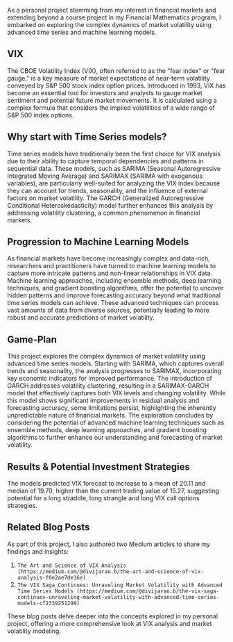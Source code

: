 As a personal project stemming from my interest in financial markets and extending beyond a course project in my Financial Mathematics program, I embarked on exploring the complex dynamics of market volatility using advanced time series and machine learning models.

## VIX
The CBOE Volatility Index (VIX), often referred to as the "fear index" or "fear gauge," is a key measure of market expectations of near-term volatility conveyed by S&P 500 stock index option prices. Introduced in 1993, VIX has become an essential tool for investors and analysts to gauge market sentiment and potential future market movements. It is calculated using a complex formula that considers the implied volatilities of a wide range of S&P 500 index options.

## Why start with Time Series models?
Time series models have traditionally been the first choice for VIX analysis due to their ability to capture temporal dependencies and patterns in sequential data. These models, such as SARIMA (Seasonal Autoregressive Integrated Moving Average) and SARIMAX (SARIMA with exogenous variables), are particularly well-suited for analyzing the VIX index because they can account for trends, seasonality, and the influence of external factors on market volatility. The GARCH (Generalized Autoregressive Conditional Heteroskedasticity) model further enhances this analysis by addressing volatility clustering, a common phenomenon in financial markets.

## Progression to Machine Learning Models
As financial markets have become increasingly complex and data-rich, researchers and practitioners have turned to machine learning models to capture more intricate patterns and non-linear relationships in VIX data. Machine learning approaches, including ensemble methods, deep learning techniques, and gradient boosting algorithms, offer the potential to uncover hidden patterns and improve forecasting accuracy beyond what traditional time series models can achieve. These advanced techniques can process vast amounts of data from diverse sources, potentially leading to more robust and accurate predictions of market volatility.

## Game-Plan
This project explores the complex dynamics of market volatility using advanced time series models. Starting with SARIMA, which captures overall trends and seasonality, the analysis progresses to SARIMAX, incorporating key economic indicators for improved performance. The introduction of GARCH addresses volatility clustering, resulting in a SARIMAX-GARCH model that effectively captures both VIX levels and changing volatility. While this model shows significant improvements in residual analysis and forecasting accuracy, some limitations persist, highlighting the inherently unpredictable nature of financial markets. The exploration concludes by considering the potential of advanced machine learning techniques such as ensemble methods, deep learning approaches, and gradient boosting algorithms to further enhance our understanding and forecasting of market volatility.

## Results & Potential Investment Strategies
The models predicted VIX forecast to increase to a mean of 20.11 and median of 19.70, higher than the current trading value of 15.27, suggesting potential for a long straddle, long strangle and long VIX call options strategies.

## Related Blog Posts

As part of this project, I also authored two Medium articles to share my findings and insights:

1. `The Art and Science of VIX Analysis (https://medium.com/@divijarao.b/the-art-and-science-of-vix-analysis-f0e2ae7de16e)`
2. `The VIX Saga Continues: Unraveling Market Volatility with Advanced Time Series Models (https://medium.com/@divijarao.b/the-vix-saga-continues-unraveling-market-volatility-with-advanced-time-series-models-cf2339251299)`

These blog posts delve deeper into the concepts explored in my personal project, offering a more comprehensive look at VIX analysis and market volatility modeling.
